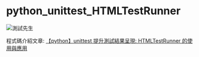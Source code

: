 # python_unittest_HTMLTestRunner
![測試先生](https://i0.wp.com/markteaching.com/wp-content/uploads/2023/07/%E3%80%90python%E3%80%91unittest-%E6%8F%90%E5%8D%87%E6%B8%AC%E8%A9%A6%E7%B5%90%E6%9E%9C%E5%91%88%E7%8F%BE-HTMLTestRunner-%E7%9A%84%E4%BD%BF%E7%94%A8%E8%88%87%E6%87%89%E7%94%A8.jpg?w=900&ssl=1)

程式碼介紹文章: [【python】unittest 提升測試結果呈現: HTMLTestRunner 的使用與應用](https://markteaching.com/python-unittest-htmltestrunner/)
